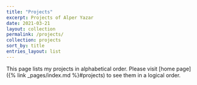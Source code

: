```yaml
---
title: "Projects"
excerpt: Projects of Alper Yazar
date: 2021-03-21
layout: collection
permalink: /projects/
collection: projects
sort_by: title
entries_layout: list
---
```


This page lists my projects in alphabetical order. Please visit [home page]({%
link _pages/index.md %}#projects) to see them in a logical order.
